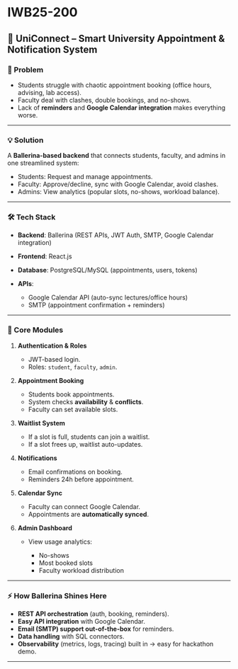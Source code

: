 # IWB25-200
## 🔵 UniConnect – Smart University Appointment & Notification System

### 🎯 Problem

* Students struggle with chaotic appointment booking (office hours, advising, lab access).
* Faculty deal with clashes, double bookings, and no-shows.
* Lack of **reminders** and **Google Calendar integration** makes everything worse.

---

### 💡 Solution

A **Ballerina-based backend** that connects students, faculty, and admins in one streamlined system:

* Students: Request and manage appointments.
* Faculty: Approve/decline, sync with Google Calendar, avoid clashes.
* Admins: View analytics (popular slots, no-shows, workload balance).

---

### 🛠 Tech Stack

* **Backend**: Ballerina (REST APIs, JWT Auth, SMTP, Google Calendar integration)
* **Frontend**: React.js
* **Database**: PostgreSQL/MySQL (appointments, users, tokens)
* **APIs**:

  * Google Calendar API (auto-sync lectures/office hours)
  * SMTP (appointment confirmation + reminders)

---

### 🧩 Core Modules

1. **Authentication & Roles**

   * JWT-based login.
   * Roles: `student`, `faculty`, `admin`.

2. **Appointment Booking**

   * Students book appointments.
   * System checks **availability** & **conflicts**.
   * Faculty can set available slots.

3. **Waitlist System**

   * If a slot is full, students can join a waitlist.
   * If a slot frees up, waitlist auto-updates.

4. **Notifications**

   * Email confirmations on booking.
   * Reminders 24h before appointment.

5. **Calendar Sync**

   * Faculty can connect Google Calendar.
   * Appointments are **automatically synced**.

6. **Admin Dashboard**

   * View usage analytics:

     * No-shows
     * Most booked slots
     * Faculty workload distribution

---

### ⚡ How Ballerina Shines Here

* **REST API orchestration** (auth, booking, reminders).
* **Easy API integration** with Google Calendar.
* **Email (SMTP) support out-of-the-box** for reminders.
* **Data handling** with SQL connectors.
* **Observability** (metrics, logs, tracing) built in → easy for hackathon demo.

---
